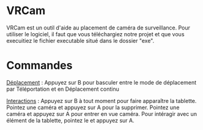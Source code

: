 # VRCam

VRCam est un outil d'aide au placement de caméra de surveillance.
Pour utiliser le logiciel, il faut que vous téléchargiez notre projet et que vous execuitiez le fichier executable situé dans le dossier "exe".

# __Commandes__
<ins>Déplacement</ins> :
Appuyez sur B pour basculer entre le mode de déplacement par Téléportation et en Déplacement continu

<ins>Interactions</ins> :
Appuyez sur B à tout moment pour faire apparaître la tablette.
Pointez une caméra et appuyez sur A pour la supprimer.
Pointez une caméra et appuyez sur A pour entrer en vue caméra.
Pour intéragir avec un élément de la tablette, pointez le et appuyez sur A.

